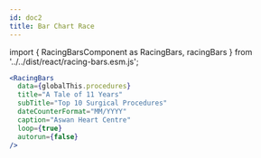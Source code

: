 ```yaml
---
id: doc2
title: Bar Chart Race
---
```


import { RacingBarsComponent as RacingBars, racingBars } from '../../dist/react/racing-bars.esm.js';

<RacingBars
  data={globalThis.procedures}
  title="A Tale of 11 Years"
  subTitle="Top 10 Surgical Procedures"
  dateCounterFormat="MM/YYYY"
  caption="Aswan Heart Centre"
  loop={true}
  autorun={false}
/>

```jsx {3} title="react-component.js"
<RacingBars
  data={globalThis.procedures}
  title="A Tale of 11 Years"
  subTitle="Top 10 Surgical Procedures"
  dateCounterFormat="MM/YYYY"
  caption="Aswan Heart Centre"
  loop={true}
  autorun={false}
/>
```
